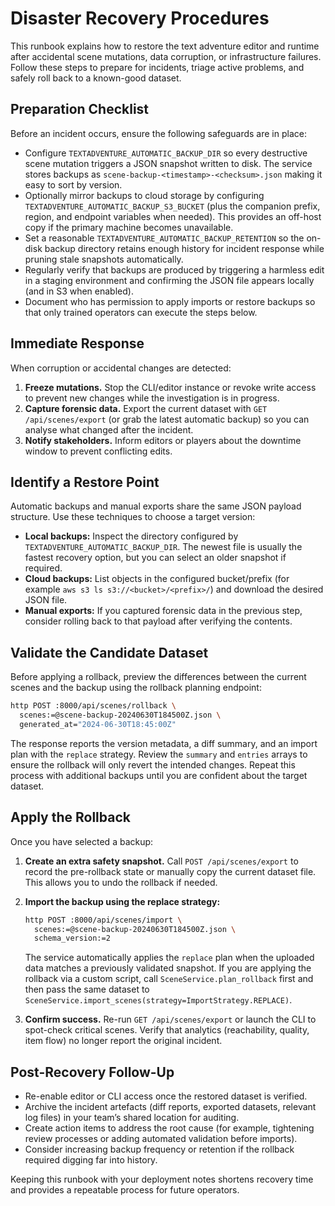 # Disaster Recovery Procedures

This runbook explains how to restore the text adventure editor and runtime after
accidental scene mutations, data corruption, or infrastructure failures. Follow
these steps to prepare for incidents, triage active problems, and safely roll
back to a known-good dataset.

## Preparation Checklist

Before an incident occurs, ensure the following safeguards are in place:

- Configure `TEXTADVENTURE_AUTOMATIC_BACKUP_DIR` so every destructive scene
  mutation triggers a JSON snapshot written to disk. The service stores backups
  as `scene-backup-<timestamp>-<checksum>.json` making it easy to sort by
  version.
- Optionally mirror backups to cloud storage by configuring
  `TEXTADVENTURE_AUTOMATIC_BACKUP_S3_BUCKET` (plus the companion prefix, region,
  and endpoint variables when needed). This provides an off-host copy if the
  primary machine becomes unavailable.
- Set a reasonable `TEXTADVENTURE_AUTOMATIC_BACKUP_RETENTION` so the on-disk
  backup directory retains enough history for incident response while pruning
  stale snapshots automatically.
- Regularly verify that backups are produced by triggering a harmless edit in a
  staging environment and confirming the JSON file appears locally (and in S3
  when enabled).
- Document who has permission to apply imports or restore backups so that only
  trained operators can execute the steps below.

## Immediate Response

When corruption or accidental changes are detected:

1. **Freeze mutations.** Stop the CLI/editor instance or revoke write access to
   prevent new changes while the investigation is in progress.
2. **Capture forensic data.** Export the current dataset with
   `GET /api/scenes/export` (or grab the latest automatic backup) so you can
   analyse what changed after the incident.
3. **Notify stakeholders.** Inform editors or players about the downtime window
   to prevent conflicting edits.

## Identify a Restore Point

Automatic backups and manual exports share the same JSON payload structure. Use
these techniques to choose a target version:

- **Local backups:** Inspect the directory configured by
  `TEXTADVENTURE_AUTOMATIC_BACKUP_DIR`. The newest file is usually the fastest
  recovery option, but you can select an older snapshot if required.
- **Cloud backups:** List objects in the configured bucket/prefix (for example
  `aws s3 ls s3://<bucket>/<prefix>/`) and download the desired JSON file.
- **Manual exports:** If you captured forensic data in the previous step,
  consider rolling back to that payload after verifying the contents.

## Validate the Candidate Dataset

Before applying a rollback, preview the differences between the current scenes
and the backup using the rollback planning endpoint:

```bash
http POST :8000/api/scenes/rollback \
  scenes:=@scene-backup-20240630T184500Z.json \
  generated_at="2024-06-30T18:45:00Z"
```

The response reports the version metadata, a diff summary, and an import plan
with the `replace` strategy. Review the `summary` and `entries` arrays to ensure
the rollback will only revert the intended changes. Repeat this process with
additional backups until you are confident about the target dataset.

## Apply the Rollback

Once you have selected a backup:

1. **Create an extra safety snapshot.** Call `POST /api/scenes/export` to record
   the pre-rollback state or manually copy the current dataset file. This allows
   you to undo the rollback if needed.
2. **Import the backup using the replace strategy:**

   ```bash
   http POST :8000/api/scenes/import \
     scenes:=@scene-backup-20240630T184500Z.json \
     schema_version:=2
   ```

   The service automatically applies the `replace` plan when the uploaded data
   matches a previously validated snapshot. If you are applying the rollback via
   a custom script, call `SceneService.plan_rollback` first and then pass the
   same dataset to `SceneService.import_scenes(strategy=ImportStrategy.REPLACE)`.
3. **Confirm success.** Re-run `GET /api/scenes/export` or launch the CLI to
   spot-check critical scenes. Verify that analytics (reachability, quality,
   item flow) no longer report the original incident.

## Post-Recovery Follow-Up

- Re-enable editor or CLI access once the restored dataset is verified.
- Archive the incident artefacts (diff reports, exported datasets, relevant log
  files) in your team’s shared location for auditing.
- Create action items to address the root cause (for example, tightening review
  processes or adding automated validation before imports).
- Consider increasing backup frequency or retention if the rollback required
  digging far into history.

Keeping this runbook with your deployment notes shortens recovery time and
provides a repeatable process for future operators.
